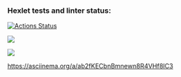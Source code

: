 ### Hexlet tests and linter status:
[![Actions Status](https://github.com/hamsterTears/frontend-project-44/workflows/hexlet-check/badge.svg)](https://github.com/hamsterTears/frontend-project-44/actions)

<a href="https://codeclimate.com/github/hamsterTears/frontend-project-44/maintainability"><img src="https://api.codeclimate.com/v1/badges/c5aae52b2f3f989245e0/maintainability" /></a>

<a href="https://codeclimate.com/github/hamsterTears/frontend-project-44/test_coverage"><img src="https://api.codeclimate.com/v1/badges/c5aae52b2f3f989245e0/test_coverage" /></a>

https://asciinema.org/a/ab2fKECbnBmnewn8R4VHf8lC3